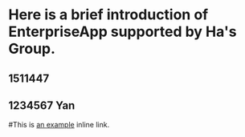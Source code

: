# Here is a brief introduction of EnterpriseApp supported by Ha's Group.
##                1511447 
##                1234567 Yan
#This is [an example](./page2.md) inline link.
